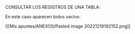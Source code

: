 CONSULTAR LOS REGISTROS DE UNA TABLA:

En este caso aparecen todos vacíos:

![[Mis apuntes/ANEXOS/Pasted image 20221219192152.png]]

